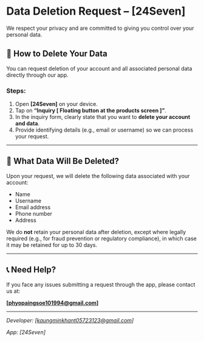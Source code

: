 # Data Deletion Request – [24Seven]

We respect your privacy and are committed to giving you control over your personal data.

## 🔐 How to Delete Your Data

You can request deletion of your account and all associated personal data directly through our app.

### Steps:

1. Open **[24Seven]** on your device.
2. Tap on **“Inquiry [ Floating button at the products screen ]”**.
3. In the inquiry form, clearly state that you want to **delete your account and data**.
4. Provide identifying details (e.g., email or username) so we can process your request.

---

## 📄 What Data Will Be Deleted?

Upon your request, we will delete the following data associated with your account:

- Name
- Username
- Email address
- Phone number
- Address

We do **not** retain your personal data after deletion, except where legally required (e.g., for fraud prevention or regulatory compliance), in which case it may be retained for up to 30 days.

---

## 📞 Need Help?

If you face any issues submitting a request through the app, please contact us at:

**[**phyopaingsoe101994@gmail.com**]**

---

*Developer: [kaungminkhant05723123@gmail.com]*

*App: [24Seven]*
